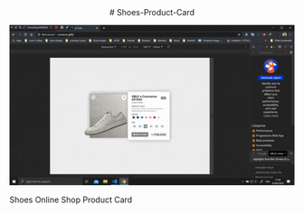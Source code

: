 <center># Shoes-Product-Card</center>

![alt text](https://github.com/retinationdev/Shoes-Product-Card/blob/master/image/product_card.gif "Preview Shoes Product Card")

Shoes Online Shop Product Card
